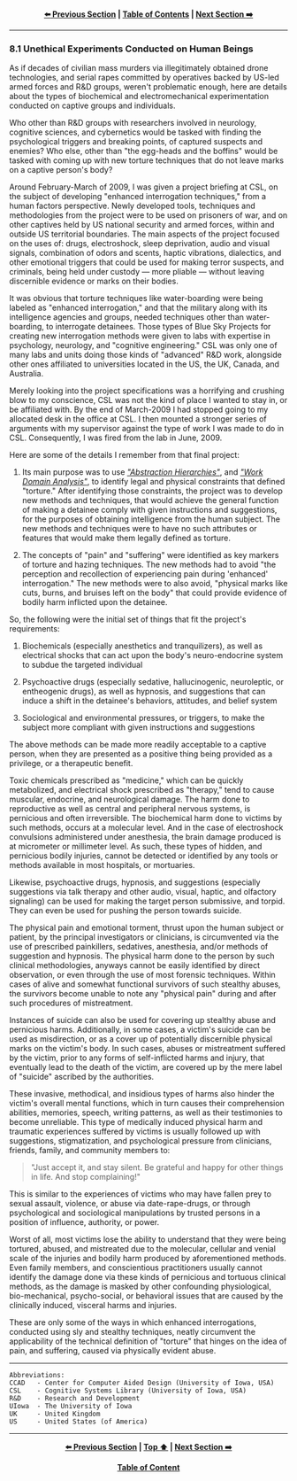 <div align="center">
  
  **[:arrow_left: Previous Section][Prev] | [Table of Contents][TOC] | [Next Section :arrow_right:][Next]**
  
  [Prev]: /expose/08-0.md
  [Next]: /expose/08-2.md
  [TOC]: /README.md#table-of-contents
  
</div>

---

### 8.1 Unethical Experiments Conducted on Human Beings

As if decades of civilian mass murders via illegitimately obtained drone technologies, and serial rapes committed by operatives backed by US-led armed forces and R&D groups, weren't problematic enough, here are details about the types of biochemical and electromechanical experimentation conducted on captive groups and individuals.

Who other than R&D groups with researchers involved in neurology, cognitive sciences, and cybernetics would be tasked with finding the psychological triggers and breaking points, of captured suspects and enemies? Who else, other than "the egg-heads and the boffins" would be tasked with coming up with new torture techniques that do not leave marks on a captive person's body?   

Around February-March of 2009, I was given a project briefing at CSL, on the subject of developing "enhanced interrogation techniques," from a human factors perspective. Newly developed tools, techniques and methodologies from the project were to be used on prisoners of war, and on other captives held by US national security and armed forces, within and outside US territorial boundaries. The main aspects of the project focused on the uses of: drugs, electroshock, sleep deprivation, audio and visual signals, combination of odors and scents, haptic vibrations, dialectics, and other emotional triggers that could be used for making terror suspects, and criminals, being held under custody — more pliable — without leaving discernible evidence or marks on their bodies.

It was obvious that torture techniques like water-boarding were being labeled as "enhanced interrogation," and that the military along with  its intelligence agencies and groups, needed techniques other than water-boarding, to interrogate detainees. Those types of Blue Sky Projects for creating new interrogation methods were given to labs with expertise in psychology, neurology, and "cognitive engineering." CSL was only one of many labs and units doing those kinds of "advanced" R&D work, alongside other ones affiliated to universities located in the US, the UK, Canada, and Australia. 

Merely looking into the project specifications was a horrifying and crushing blow to my conscience, CSL was not the kind of place I wanted to stay in, or be affiliated with. By the end of March-2009 I had stopped going to my allocated desk in the office at CSL. I then mounted a stronger series of arguments with my
supervisor against the type of work I was made to do in CSL. Consequently, I was fired from the lab in June, 2009.

Here are some of the details I remember from that final project: 

1. Its main purpose was to use [*"Abstraction Hierarchies"*](/expose/10-1.md#1-abstraction-hierarchy), and [*"Work Domain Analysis"*](/expose/10-1.md#2-work-domain-analysis), to identify legal and physical constraints that defined "torture." After identifying those constraints, the project was to develop new methods and techniques, that would achieve the general function of making a detainee comply with given instructions and suggestions, for the purposes of obtaining intelligence from the human subject. The new methods and techniques were to have no such attributes or features that would make them legally defined as torture.   

2. The concepts of "pain" and "suffering" were identified as key markers of torture and hazing techniques. The new methods had to avoid "the perception and recollection of experiencing pain during 'enhanced' interrogation." The new methods were to also avoid, "physical marks like cuts, burns, and bruises left on the body" that could provide evidence of bodily harm inflicted upon the detainee.   

So, the following were the initial set of things that fit the project's requirements:

1. Biochemicals (especially anesthetics and tranquilizers), as well as electrical shocks that can act upon the body's neuro-endocrine system to subdue the targeted individual 

2. Psychoactive drugs (especially sedative, hallucinogenic, neuroleptic, or entheogenic drugs), as well as hypnosis, and suggestions that can induce a shift in the detainee's behaviors, attitudes, and belief system

3. Sociological and environmental pressures, or triggers, to make the subject more compliant with given instructions and suggestions

The above methods can be made more readily acceptable to a captive person, when they are presented as a positive thing being provided as a privilege, or a therapeutic benefit. 

Toxic chemicals prescribed as "medicine," which can be quickly metabolized, and electrical shock prescribed as "therapy," tend to cause muscular, endocrine, and neurological damage. The harm done to reproductive as well as central and peripheral nervous systems, is pernicious and often irreversible. The biochemical harm done to victims by such methods, occurs at a molecular level. And in the case of electroshock convulsions administered under anesthesia, the brain damage produced is at micrometer or millimeter level. As such, these types of hidden, and pernicious bodily injuries, cannot be detected or identified by any tools or methods available in most hospitals, or mortuaries.

Likewise, psychoactive drugs, hypnosis, and suggestions (especially suggestions via talk therapy and other audio, visual, haptic, and olfactory signaling) can be used for making the target person submissive, and torpid. They can even be used for pushing the person towards suicide.

The physical pain and emotional torment, thrust upon the human subject or patient, by the principal investigators or clinicians, is circumvented via the use of prescribed painkillers, sedatives, anesthesia, and/or methods of suggestion and hypnosis. The physical harm done to the person by such clinical methodologies, anyways cannot be easily identified by direct observation, or even through the use of most forensic techniques. Within cases of alive and somewhat functional survivors of such stealthy abuses, the survivors become unable to note any "physical pain" during and after such procedures of mistreatment.

Instances of suicide can also be used for covering up stealthy abuse and pernicious harms. Additionally, in some cases, a victim's suicide can be used as misdirection, or as a cover up of potentially discernible physical marks on the victim's body. In such cases, abuses or mistreatment suffered by the victim, prior to any forms of self-inflicted harms and injury, that eventually lead to the death of the victim, are covered up by the mere label of "suicide" ascribed by the authorities.

These invasive, methodical, and insidious types of harms also hinder the victim's overall mental functions, which in turn causes their comprehension abilities, memories, speech, writing patterns, as well as their testimonies to become unreliable. This type of medically induced physical harm and traumatic experiences suffered by victims is usually followed up with suggestions, stigmatization, and psychological pressure from clinicians, friends, family, and community members to:

>"Just accept it, and stay silent. Be grateful and happy for other things in life. And stop complaining!"

This is similar to the experiences of victims who may have fallen prey to sexual assault, violence, or abuse via date-rape-drugs, or through psychological and sociological manipulations by trusted persons in a position of influence, authority, or power.

Worst of all, most victims lose the ability to understand that they were being tortured, abused, and mistreated due to the molecular, cellular and venial scale of the injuries and bodily harm produced by aforementioned methods. Even family members, and conscientious practitioners usually cannot identify the damage done via these kinds of pernicious and tortuous clinical methods, as the damage is masked by other confounding physiological, bio-mechanical, psycho-social, or behavioral issues that are caused by the clinically induced, visceral harms and injuries.

These are only some of the ways in which enhanced interrogations, conducted using sly and stealthy techniques, neatly circumvent the applicability of the technical definition of "torture" that hinges on the idea of pain, and suffering, caused via physically evident abuse. 

---

```
Abbreviations:
CCAD   - Center for Computer Aided Design (University of Iowa, USA)
CSL    - Cognitive Systems Library (University of Iowa, USA)
R&D    - Research and Development
UIowa  - The University of Iowa
UK     - United Kingdom
US     - United States (of America)
```

---

<div align="center">
  
  **[:arrow_left: Previous Section][Prev] | [Top :arrow_up:][Top] | [Next Section :arrow_right:][Next]** 
  
  **[Table of Content][TOC]**

  [Prev]: /expose/08-0.md
  [Top]: /expose/08-1.md#81-unethical-experiments-conducted-on-human-beings
  [Next]: /expose/08-2.md
  [TOC]: /README.md#table-of-contents
  
</div>
